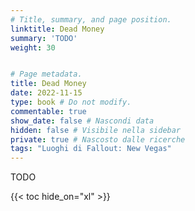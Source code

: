 ```yaml
---
# Title, summary, and page position.
linktitle: Dead Money
summary: 'TODO'
weight: 30


# Page metadata.
title: Dead Money
date: 2022-11-15
type: book # Do not modify.
commentable: true
show_date: false # Nascondi data
hidden: false # Visibile nella sidebar
private: true # Nascosto dalle ricerche
tags: "Luoghi di Fallout: New Vegas"
---
```


TODO

{{< toc hide_on="xl" >}}